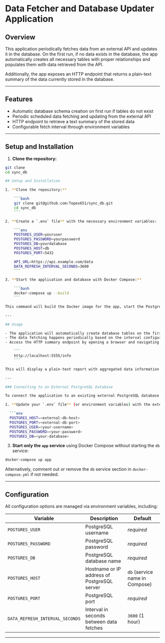 # Data Fetcher and Database Updater Application

## Overview

This application periodically fetches data from an external API and updates it in the database. On the first run, if no data exists in the database, the app automatically creates all necessary tables with proper relationships and populates them with data retrieved from the API.

Additionally, the app exposes an HTTP endpoint that returns a plain-text summary of the data currently stored in the database.

---

## Features

- Automatic database schema creation on first run if tables do not exist
- Periodic scheduled data fetching and updating from the external API
- HTTP endpoint to retrieve a text summary of the stored data
- Configurable fetch interval through environment variables

---

## Setup and Installation

1. **Clone the repository:**

```bash
git clone 
cd sync_db

## Setup and Installation

1. **Clone the repository:**

    ```bash
    git clone git@github.com:Tepex651/sync_db.git
    cd sync_db
    ```

2. **Create a `.env` file** with the necessary environment variables:

    ```env
    POSTGRES_USER=youruser
    POSTGRES_PASSWORD=yourpassword
    POSTGRES_DB=yourdatabase
    POSTGRES_HOST=db
    POSTGRES_PORT=5432

    API_URL=https://api.example.com/data
    DATA_REFRESH_INTERVAL_SECONDS=3600
    ```

3. **Start the application and database with Docker Compose:**

    ```bash
    docker-compose up --build
    ```

This command will build the Docker image for the app, start the PostgreSQL database container, and launch the app container.

---

## Usage

- The application will automatically create database tables on the first run and populate them with data fetched from the external API.  
- The data fetching happens periodically based on the interval configured via `DATA_REFRESH_INTERVAL_SECONDS`.  
- Access the HTTP summary endpoint by opening a browser and navigating to:

    ```
    http://localhost:5555/info
    ```

This will display a plain-text report with aggregated data information such as product counts, categories, and marks

---

### Connecting to an External PostgreSQL Database

To connect the application to an existing external PostgreSQL database instead of the one provided by Docker Compose:

1. **Update your `.env` file** (or environment variables) with the external database credentials:

  ```env
  POSTGRES_HOST=<external-db-host>
  POSTGRES_PORT=<external-db-port>
  POSTGRES_USER=<your-username>
  POSTGRES_PASSWORD=<your-password>
  POSTGRES_DB=<your-database>
  ```

3. **Start only the `app` service** using Docker Compose without starting the `db` service:

  ```bash
  docker-compose up app
  ```

Alternatively, comment out or remove the `db` service section in `docker-compose.yml` if not needed.

---

## Configuration

All configuration options are managed via environment variables, including:

| Variable                   | Description                                  | Default                          |
|----------------------------|----------------------------------------------|---------------------------------|
| `POSTGRES_USER`            | PostgreSQL username                          | *required*                      |
| `POSTGRES_PASSWORD`        | PostgreSQL password                          | *required*                      |
| `POSTGRES_DB`              | PostgreSQL database name                     | *required*                      |
| `POSTGRES_HOST`            | Hostname or IP address of PostgreSQL server | `db` (service name in Compose)  |
| `POSTGRES_PORT`            | PostgreSQL port                              | *required*                          |
| `DATA_REFRESH_INTERVAL_SECONDS` | Interval in seconds between data fetches | `3600` (1 hour)                 |

---
